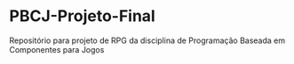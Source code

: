 # PBCJ-Projeto-Final
Repositório para projeto de RPG da disciplina de Programação Baseada em Componentes para Jogos

